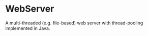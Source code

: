 WebServer
=========

A multi-threaded (e.g. file-based) web server with thread-pooling implemented in Java.